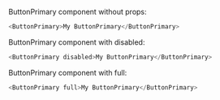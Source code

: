 ButtonPrimary component without props:
```js
<ButtonPrimary>My ButtonPrimary</ButtonPrimary>
```

ButtonPrimary component with disabled:
```js
<ButtonPrimary disabled>My ButtonPrimary</ButtonPrimary>
```

ButtonPrimary component with full:
```js
<ButtonPrimary full>My ButtonPrimary</ButtonPrimary>
```